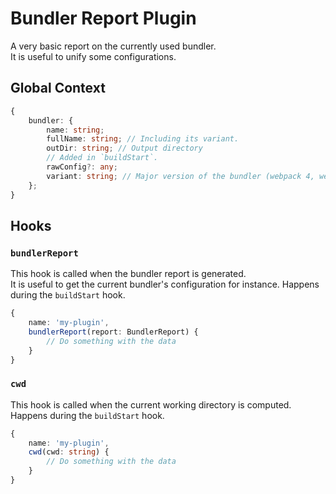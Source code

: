 # Bundler Report Plugin <!-- #omit in toc -->

A very basic report on the currently used bundler.<br/>
It is useful to unify some configurations.

## Global Context

```typescript
{
    bundler: {
        name: string;
        fullName: string; // Including its variant.
        outDir: string; // Output directory
        // Added in `buildStart`.
        rawConfig?: any;
        variant: string; // Major version of the bundler (webpack 4, webpack 5)
    };
}
```

## Hooks

### `bundlerReport`

This hook is called when the bundler report is generated.<br/>
It is useful to get the current bundler's configuration for instance.
Happens during the `buildStart` hook.

```typescript
{
    name: 'my-plugin',
    bundlerReport(report: BundlerReport) {
        // Do something with the data
    }
}
```

### `cwd`

This hook is called when the current working directory is computed.<br/>
Happens during the `buildStart` hook.

```typescript
{
    name: 'my-plugin',
    cwd(cwd: string) {
        // Do something with the data
    }
}
```
